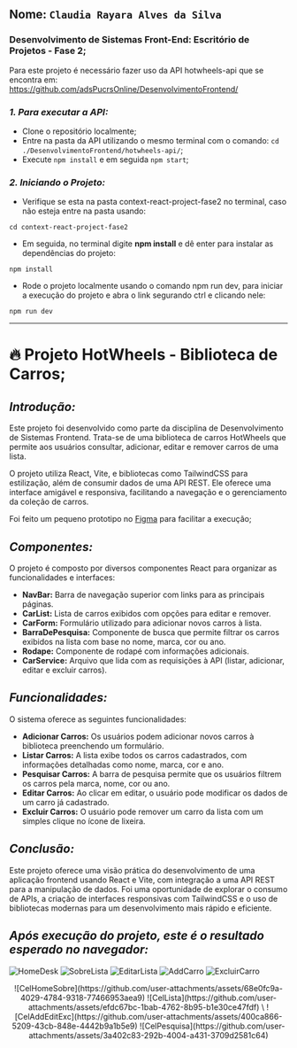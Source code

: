 ## Nome: `Claudia Rayara Alves da Silva`
### Desenvolvimento de Sistemas Front-End: Escritório de Projetos - Fase 2;

Para este projeto é necessário fazer uso da API hotwheels-api que se encontra em: https://github.com/adsPucrsOnline/DesenvolvimentoFrontend/
### *1. Para executar a API:*
- Clone o repositório localmente;
- Entre na pasta da API utilizando o mesmo terminal com o comando: `cd ./DesenvolvimentoFrontend/hotwheels-api/`;
- Execute `npm install` e em seguida `npm start`;

### *2. Iniciando o Projeto:*
- Verifique se esta na pasta context-react-project-fase2 no terminal, caso não esteja entre na pasta usando:
```
cd context-react-project-fase2
```

- Em seguida, no terminal digite **npm install** e dê enter para instalar as dependências do projeto:
```
npm install
```

- Rode o projeto localmente usando o comando npm run dev, para iniciar a execução do projeto e abra o link segurando ctrl e clicando nele:
```
npm run dev
```
---
# 🔥 Projeto HotWheels - Biblioteca de Carros;
## *Introdução:*
Este projeto foi desenvolvido como parte da disciplina de Desenvolvimento de Sistemas Frontend. Trata-se de uma biblioteca de carros HotWheels que permite aos usuários consultar, adicionar, editar e remover carros de uma lista.

O projeto utiliza React, Vite, e bibliotecas como TailwindCSS para estilização, além de consumir dados de uma API REST. Ele oferece uma interface amigável e responsiva, facilitando a navegação e o gerenciamento da coleção de carros.

Foi feito um pequeno prototipo no [Figma](https://www.figma.com/design/wUWKWXi0RoVPFEkxoJ9ktn/%F0%9F%93%98-PUCRS-(Desenvolvimento-de-Sistemas-Front-End)---HotWheels-API?node-id=0-1&t=mBROjwPHut6gRTvv-1)
 para facilitar a execução;

## *Componentes:*
O projeto é composto por diversos componentes React para organizar as funcionalidades e interfaces:
- **NavBar:** Barra de navegação superior com links para as principais páginas.
- **CarList:** Lista de carros exibidos com opções para editar e remover.
- **CarForm:** Formulário utilizado para adicionar novos carros à lista.
- **BarraDePesquisa:** Componente de busca que permite filtrar os carros exibidos na lista com base no nome, marca, cor ou ano.
- **Rodape:** Componente de rodapé com informações adicionais.
- **CarService:** Arquivo que lida com as requisições à API (listar, adicionar, editar e excluir carros).

## *Funcionalidades:*
O sistema oferece as seguintes funcionalidades:
- **Adicionar Carros:** Os usuários podem adicionar novos carros à biblioteca preenchendo um formulário.
- **Listar Carros:** A lista exibe todos os carros cadastrados, com informações detalhadas como nome, marca, cor e ano.
- **Pesquisar Carros:** A barra de pesquisa permite que os usuários filtrem os carros pela marca, nome, cor ou ano.
- **Editar Carros:** Ao clicar em editar, o usuário pode modificar os dados de um carro já cadastrado.
- **Excluir Carros:** O usuário pode remover um carro da lista com um simples clique no ícone de lixeira.

## *Conclusão:*
Este projeto oferece uma visão prática do desenvolvimento de uma aplicação frontend usando React e Vite, com integração a uma API REST para a manipulação de dados. Foi uma oportunidade de explorar o consumo de APIs, a criação de interfaces responsivas com TailwindCSS e o uso de bibliotecas modernas para um desenvolvimento mais rápido e eficiente.

## *Após execução do projeto, este é o resultado esperado no navegador:*
![HomeDesk](https://github.com/user-attachments/assets/902272a2-13dd-4e4a-83d3-d2d05a823066)
![SobreLista](https://github.com/user-attachments/assets/ccfc4c46-0265-45b5-960a-cd1a1fcbe517)
![EditarLista](https://github.com/user-attachments/assets/7dbf9fdb-68d7-4ca0-80be-c928306d208f)
![AddCarro](https://github.com/user-attachments/assets/54fd074a-d9e0-4b4c-977b-0467b06c2f9c)
![ExcluirCarro](https://github.com/user-attachments/assets/b92aae8c-dc24-4754-904e-fcde5112e148)

<div align="center">
![CelHomeSobre](https://github.com/user-attachments/assets/68e0fc9a-4029-4784-9318-77466953aea9) ![CelLista](https://github.com/user-attachments/assets/efdc67bc-1bab-4762-8b95-b1e30ce47fdf) \
![CelAddEditExc](https://github.com/user-attachments/assets/400ca866-5209-43cb-848e-4442b9a1b5e9) ![CelPesquisa](https://github.com/user-attachments/assets/3a402c83-292b-4004-a431-3709d2581c64)
</div>







